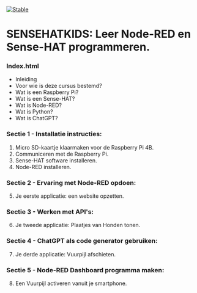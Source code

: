 [![Stable](https://img.shields.io/badge/docs-stable-blue.svg)](https://rbontekoe.github.io/SENSEHATKIDS/stable)

# SENSEHATKIDS: Leer Node-RED en Sense-HAT programmeren. 

### Index.html
- Inleiding
- Voor wie is deze cursus bestemd?
- Wat is een Raspberry Pi?
- Wat is een Sense-HAT?
- Wat is Node-RED?
- Wat is Python?
- Wat is ChatGPT?

### Sectie 1 - Installatie instructies:
1. Micro SD-kaartje klaarmaken voor de Raspberry Pi 4B.
2. Communiceren met de Raspberry Pi.
3. Sense-HAT software installeren.
4. Node-RED installeren.

### Sectie 2 - Ervaring met Node-RED opdoen:
5. Je eerste applicatie: een website opzetten.

### Sectie 3 - Werken met API's:
6. Je tweede applicatie: Plaatjes van Honden tonen.

### Sectie 4 - ChatGPT als code generator gebruiken:
7. Je derde applicatie: Vuurpijl afschieten.

### Sectie 5 - Node-RED Dashboard programma maken:
8. Een Vuurpijl activeren vanuit je smartphone.


